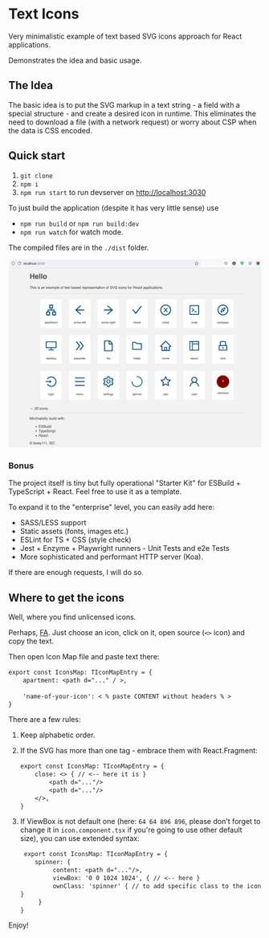 # Text Icons

Very minimalistic example of text based SVG icons approach for React applications.

Demonstrates the idea and basic usage.

## The Idea

The basic idea is to put the SVG markup in a text string - a field with a special structure - and create a desired icon
in runtime. This eliminates the need to download a file (with a network request) or worry about CSP when the data is CSS
encoded.

## Quick start

1. `git clone`
2. `npm i`
3. `npm run start` to run devserver on [http://localhost:3030](http://localhost:3030)

To just build the application (despite it has very little sense) use

* `npm run build` or `npm run build:dev`
* `npm run watch` for watch mode.

The compiled files are in the `./dist` folder.

![img.png](img.png)

### Bonus

The project itself is tiny but fully operational "Starter Kit" for ESBuild + TypeScript + React. Feel free to use it as a template.

To expand it to the "enterprise" level, you can easily add here:

* SASS/LESS support
* Static assets (fonts, images etc.)
* ESLint for TS + CSS (style check)
* Jest + Enzyme + Playwright runners - Unit Tests and e2e Tests
* More sophisticated and performant HTTP server (Koa).

If there are enough requests, I will do so.

## Where to get the icons

Well, where you find unlicensed icons.

Perhaps, [FA](https://github.com/FortAwesome/Font-Awesome/tree/master/svgs/regular). Just choose an icon,
click on it, open source (`<>` icon) and copy the text.

Then open Icon Map file and paste text there:

```tsx
export const IconsMap: TIconMapEntry = {
    apartment: <path d="..." / >,

    'name-of-your-icon': < % paste CONTENT without headers % > 
}
```

There are a few rules:

1. Keep alphabetic order.

2. If the SVG has more than one tag - embrace them with React.Fragment:

    ```tsx
    export const IconsMap: TIconMapEntry = {
        close: <> { // <-- here it is }
            <path d="..."/>
            <path d="..."/>
        </>,
    }
   ```
   
3. If ViewBox is not default one (here: `64 64 896 896`, please don't forget to change it in `icon.component.tsx` if
   you're going to use other default size), you can use extended syntax:

   ```tsx
    export const IconsMap: TIconMapEntry = {
       spinner: {
            content: <path d="..."/>,
            viewBox: '0 0 1024 1024', { // <-- here }
            ownClass: 'spinner' { // to add specific class to the icon }
        }
   }
   ```

Enjoy!
